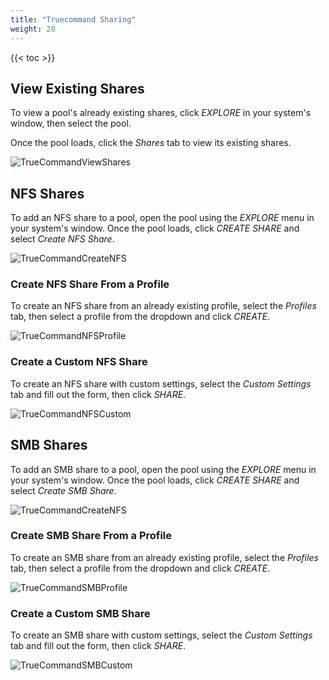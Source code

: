 ```yaml
---
title: "Truecommand Sharing"
weight: 20
---
```


{{< toc >}}

## View Existing Shares

To view a pool's already existing shares, click *EXPLORE* in your system's window, then select the pool.

Once the pool loads, click the *Shares* tab to view its existing shares.

![TrueCommandViewShares](/images/TrueCommand/TrueCommandViewShares.png "View a Share")

## NFS Shares

To add an NFS share to a pool, open the pool using the *EXPLORE* menu in your system's window. Once the pool loads, click *CREATE SHARE* and select *Create NFS Share*.

![TrueCommandCreateNFS](/images/TrueCommand/TrueCommandCreateNFS.png "Create NFS Share")

### Create NFS Share From a Profile

To create an NFS share from an already existing profile, select the *Profiles* tab, then select a profile from the dropdown and click *CREATE*.

![TrueCommandNFSProfile](/images/TrueCommand/TrueCommandNFSProfile.png "NFS From a Profile")

### Create a Custom NFS Share

To create an NFS share with custom settings, select the *Custom Settings* tab and fill out the form, then click *SHARE*.

![TrueCommandNFSCustom](/images/TrueCommand/TrueCommandNFSCustom.png "Custom NFS Share")

## SMB Shares

To add an SMB share to a pool, open the pool using the *EXPLORE* menu in your system's window. Once the pool loads, click *CREATE SHARE* and select *Create SMB Share*.

![TrueCommandCreateNFS](/images/TrueCommand/TrueCommandCreateNFS.png "Create SMB Share")

### Create SMB Share From a Profile

To create an SMB share from an already existing profile, select the *Profiles* tab, then select a profile from the dropdown and click *CREATE*.

![TrueCommandSMBProfile](/images/TrueCommand/TrueCommandSMBProfile.png "SMB From a Profile")

### Create a Custom SMB Share

To create an SMB share with custom settings, select the *Custom Settings* tab and fill out the form, then click *SHARE*.

![TrueCommandSMBCustom](/images/TrueCommand/TrueCommandSMBCustom.png "Custom SMB Share")
